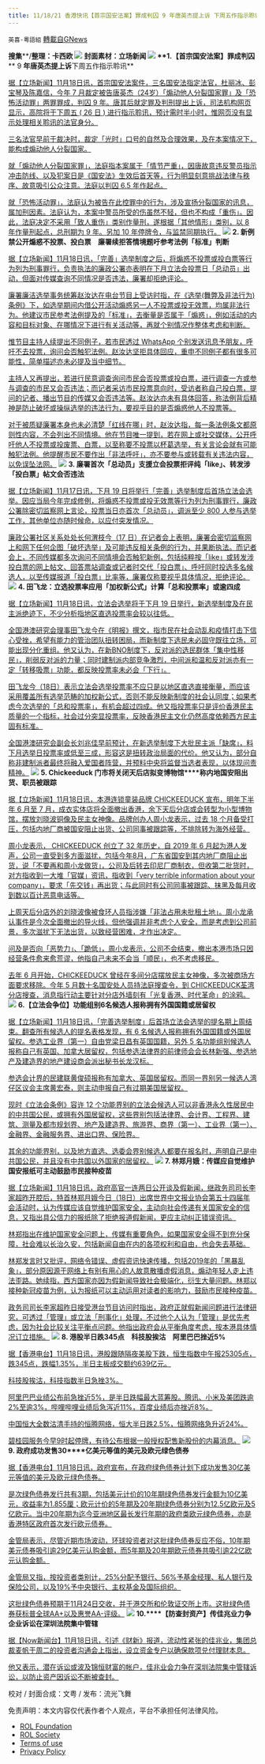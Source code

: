 ```yaml
---
title: 11/18/21 香港快讯【首宗国安法案】罪成判囚 9 年唐英杰提上诉 下周五作指示聆讯
---
```

`英喜-粵語組` [轉載自GNews](https://gnews.org/zh-hans/1674942/)

**搜集****/****整理：卡西欧**
![](https://assets.gnews.org/wp-content/uploads/2021/11/1118fenmian.jpg)
封面素材：立场新闻
![](https://assets.gnews.org/wp-content/uploads/2021/11/Screen-Shot-2021-11-18-at-9.58.47-AM.png)
**1.****【首宗国安法案】罪成判囚**** 9 ****年唐英杰提上诉****下周五作指示聆讯**

[据【立场新闻】11月18日讯，首宗国安法案件，三名国安法指定法官，杜丽冰、彭宝琴及陈嘉信，今年 7 月裁定被告唐英杰（24岁）「煽动他人分裂国家罪」及「恐怖活动罪」两罪罪成，判囚 9 年。唐其后就定罪及判刑提出上诉，司法机构网页显示，高院将于下周五 ( 26 日 ) 进行指示聆讯，预计需时半小时，惟网页没有显示处理相关聆讯的法官身分。](https://www.thestandnews.com/court/首宗國安法案罪成判囚-9-年唐英傑提上訴-下周五作指示聆訊)

[三名法官早前于裁决时，裁定「光时」口号的自然及合理效果，及在本案情况下，能构成煽动他人分裂国家。](https://www.thestandnews.com/court/首宗國安法案罪成判囚-9-年唐英傑提上訴-下周五作指示聆訊)

[就「煽动他人分裂国家罪」，法庭指本案属于「情节严重」，因唐故意违反警员指示冲击防线、以及犯案日是《国安法》生效后首天等，行为明显刻意挑战法律与秩序、故意吸引公众注意。法庭以判囚 6.5 年作起点。](https://www.thestandnews.com/court/首宗國安法案罪成判囚-9-年唐英傑提上訴-下周五作指示聆訊)

[就「恐怖活动罪」，法庭认为被告在此控罪中的行为，涉及宣扬分裂国家的讯息，属加刑因素。法庭认为，本案中警员所受的伤虽然不轻，但也不构成「重伤」。因此，法庭决定不采用「致人重伤」类别作量刑，遂根据「其他情形」类别，以 8 年作量刑起点，总刑期为 9 年。另加 10 年停牌令，与监禁同期执行。](https://www.thestandnews.com/court/首宗國安法案罪成判囚-9-年唐英傑提上訴-下周五作指示聆訊)
![](https://assets.gnews.org/wp-content/uploads/2021/11/Screen-Shot-2021-11-18-at-9.58.57-AM.png)
**2. ****新例禁公开煽惑不投票、投白票　廉署续拒答情境题****吁参考法例「标准」判断**

[据【立场新闻】11月18日讯，「完善」选举制度之后，将煽惑不投票或投白票等行为列为刑事罪行，负责执法的廉政公署亦表明在下月立法会投票日「总动员」出动，但面对传媒查询不同情况是否违法，廉署却拒绝评论。](https://www.thestandnews.com/politics/新例禁公開煽惑不投票投白票-廉署續拒答情境題-籲參考法例標準判斷)

[廉署廉洁选举事务统筹赵汝达在电台节目上受访时指，在《选举(舞弊及非法行为)条例》下，如选举期间内借公开活动煽惑另一人不投票或投无效票，均属非法行为。他建议市民参考法例提及的「标准」，去衡量是否属于「煽惑」，例如活动的内容和目标对象、在哪情况下进行有关活动等，再就个别情况作整体考虑和判断。](https://www.thestandnews.com/politics/新例禁公開煽惑不投票投白票-廉署續拒答情境題-籲參考法例標準判斷)

[惟节目主持人续提出不同例子，若市民透过 WhatsApp 个别发送讯息予朋友，呼吁不去投票，询问会否触犯法例。赵汝达坚拒具体回应，重申不同例子都有很多可能性，简单描述亦未必提及当中细节。](https://www.thestandnews.com/politics/新例禁公開煽惑不投票投白票-廉署續拒答情境題-籲參考法例標準判斷)

[主持人又再提出，若进行民意调查询问市民会否投票或投白票，进行调查一方或参与调查的市民又会否违法；而记者采访市民投票意向时，受访者称自己投白票，提问的记者、播出节目的传媒又会否违法等。赵汝达亦未有具体回答，称法例背后精神是防止破坏或操纵选举的违法行为，要视乎目的是否煽惑他人不投票等。](https://www.thestandnews.com/politics/新例禁公開煽惑不投票投白票-廉署續拒答情境題-籲參考法例標準判斷)

[对于被质疑廉署本身也未必清楚「红线在哪」时，赵汝达指，每一条法例条文都原则性内容，不会列出不同情境。他在节目唯一提到，若在网上或社交媒体，公开呼吁他人不投票或投废票、白票，以至称要不投票以杯葛选举，有关言论会就有可能触犯法例。他提醒市民不要作出「非法呼吁」，亦不要参与或转载有关违法内容，以免误坠法网。](https://www.thestandnews.com/politics/新例禁公開煽惑不投票投白票-廉署續拒答情境題-籲參考法例標準判斷)
![](https://assets.gnews.org/wp-content/uploads/2021/11/Screen-Shot-2021-11-18-at-9.59.06-AM.png)
**3. ****廉署首次「总动员」支援立会投票****拒评纯「****like****」、转发涉「投白票」帖文会否违法**

[据【立场新闻】11月17日讯，下月 19 日将举行「完善」选举制度后首场立法会选举。因应当局今年完成修例，将煽惑不投票或投无效票等行为列为刑事罪行，廉政公署除密切监察网上言论，投票当日亦首次「总动员」，调派至少 800 人参与选举工作，其他单位亦随时候命，以应付突发情况。](https://www.thestandnews.com/politics/廉署首次總動員支援立會投票-拒評純like轉發涉投白票帖文會否違法)

[廉政公署社区关系处处长何渭枝今（17 日）在记者会上表明，廉署会密切监察网上和网下任何企图「破坏选举」及可能违反相关条例的行为，并果断执法。而记者会上，不同传媒都多次询问不同情境会否触犯新例，包括纯粹按「like」或转发涉投白票的网上帖文、回答票站调查或记者时交代「投白票」、呼吁同时投选多名候选人，以至传媒报道「投白票」比率等，廉署仅称要视乎具体情况，拒绝评论。](https://www.thestandnews.com/politics/廉署首次總動員支援立會投票-拒評純like轉發涉投白票帖文會否違法)
![](https://assets.gnews.org/wp-content/uploads/2021/11/Screen-Shot-2021-11-18-at-9.59.16-AM.png)
**4. ****田飞龙：立选投票率应用「加权新公式」计算****「总和投票率」或逾四成**

[据【立场新闻】11月18日讯，立法会选举将于下月 19 日举行，新选举制度及在民主派绝迹下，不少分析指地区直选投票率会较以往低。](https://www.thestandnews.com/politics/田飛龍立選投票率應用加權新公式計算-總和投票率或逾四成)

[全国港澳研究会理事田飞龙今在《明报》撰文，指市民在社会动乱和疫情打击下信心受挫，希望有能力的管治团队扭转困局，而新制度下选民未必固守既往立场，可能出现分化重组。他又认为，在新BNO制度下，反对派的选民群体「集中性移民」，削弱反对派的力量；同时建制派内部竞争激烈，中间派和温和反对派亦有一定「转移吸票」功能，都反映投票率未必会「下行」。](https://www.thestandnews.com/politics/田飛龍立選投票率應用加權新公式計算-總和投票率或逾四成)

[田飞龙今（18日）表示立法会选举投票率不应只是以地区直选直接衡量，而应该采用覆盖所有选举范畴的加权新公式，否则不能反映新制度的社会认同度；如果考虑今次选举的「总和投票率」，有机会超过四成。他又指投票率只是评价香港民主质量的一个指标，社会过分突显投票率，反映香港民主文化仍然高度依赖西方民主固有标准。](https://www.thestandnews.com/politics/田飛龍立選投票率應用加權新公式計算-總和投票率或逾四成)

[全国港澳研究会副会长刘兆佳早前预计，在新选举制度下大批民主派「缺席」，料下月选举日投票率或低至三成，形容这是扭转政治局面的代价。他又认为，部分自称非建制派者最终将融入爱国者阵营，并预料中央将监督当选者表现，以体现问责精神。](https://www.thestandnews.com/politics/田飛龍立選投票率應用加權新公式計算-總和投票率或逾四成)
![](https://assets.gnews.org/wp-content/uploads/2021/11/Screen-Shot-2021-11-18-at-9.59.27-AM.png)
**5. Chickeeduck ****门市将关闭****天后店拟变博物馆****称内地国安阻出货、职员被跟踪**

[据【立场新闻】11月18日讯，本港连锁童装品牌 CHICKEEDUCK 宣布，明年下半年 6 月至 7 月，成衣实体店将全面撤出香港，余下天后分店或会转型为小型博物馆，摆放刘晓波铜像及民主女神像。品牌创办人周小龙表示，过去 18 个月备受打压，包括内地厂商被国安阻止出货、公司同事被跟踪等，不排除转为海外经营。](https://www.thestandnews.com/politics/chickeeduck-門市將關閉-天后店擬變博物館-稱內地國安阻出貨職員被跟蹤)

[周小龙表示， CHICKEEDUCK 创立了 32 年历史，自 2019 年 6 月起为港人发声，公司一直受到多方面滋扰，包括今年8月，广东省国安到其内地厂商阻止出货，说「不要再和周小龙做货」，公司及后转去印尼厂商制衣，但收第二批货时，对方指收到一大堆「官媒」资讯，指收到「very terrible information about your company」，要求「先交钱」再出货；与此同时有公司同事被跟踪、抹黑及每月收到数以百计恶意电话等。](https://www.thestandnews.com/politics/chickeeduck-門市將關閉-天后店擬變博物館-稱內地國安阻出貨職員被跟蹤)

[上周天后分店外的刘晓波像被食环人员指涉嫌「非法占用未批租土地」。周小龙承认事件是今次全面撤出的导火线，但他强调并非考虑个人安全，而是考虑到公司前景，多次滋扰下无法出货，以致经营困难，才作出决定。](https://www.thestandnews.com/politics/chickeeduck-門市將關閉-天后店擬變博物館-稱內地國安阻出貨職員被跟蹤)

[问及是否向「恶势力」、「跪低」，周小龙表示，公司不会结束，撤出本港市场只因经营条件愈来愈荒谬，他指自己未来不会当「顺民」，也不考虑移民。](https://www.thestandnews.com/politics/chickeeduck-門市將關閉-天后店擬變博物館-稱內地國安阻出貨職員被跟蹤)

[去年 6 月开始，CHICKEEDUCK 曾经在多间分店摆放民主女神像，多次被商场方面要求移除。今年 5 月数十名国安处人员持法庭搜查令，到 CHICKEEDUCK荃湾分店搜查，消息指行动主要针对分店外墙刻有「光复香港、时代革命」的涂鸦。](https://www.thestandnews.com/politics/chickeeduck-門市將關閉-天后店擬變博物館-稱內地國安阻出貨職員被跟蹤)
![](https://assets.gnews.org/wp-content/uploads/2021/11/Screen-Shot-2021-11-18-at-9.59.38-AM.png)
**6.****【立法会争位】功能组别****6****名候选人****报称拥有外国国籍或居留权**

[据【立场新闻】11月18日讯，「完善选举制度」后首场立法会选举的提名期上周结束。翻查所有候选人的提名表格发现，有 6 名候选人报称拥有外国国籍或外国居留权。参选工业界（第一）自由党梁日昌有英国国籍，另外 5 名功能组别候选人报称自己有英国、加拿大居留权，包括参选法律界的前律师会会长林新强、参选地产及建造界的地产建设商会派出秘书长龙汉标。](https://www.thestandnews.com/politics/立法會爭位功能組別-6-候選人報稱擁有外國國籍或居留權)

[参选会计界的民建联黄俊硕报称有加拿大、英国居留权。而同一界别另一候选人湾仔区议会主席黄宏泰，则主动申报自己有过期美国居留权。](https://www.thestandnews.com/politics/立法會爭位功能組別-6-候選人報稱擁有外國國籍或居留權)

[现时《立法会条例》容许 12 个功能界别的立法会候选人可以非香港永久性居民中的中共国公民，或拥有外国居留权，这些界别包括法律界、会计界、工程界、建筑、测量及都市规划界、地产及建造界、旅游界、商界（第一）、工业界（第一）、金融界、金融服务界、进出口界、保险界。](https://www.thestandnews.com/politics/立法會爭位功能組別-6-候選人報稱擁有外國國籍或居留權)

[其余的功能界别，以及地方直选、选委会界别候选人都要在报名时，声明自己是中共国公民，并且没有中共国以外国家的居留权。](https://www.thestandnews.com/politics/立法會爭位功能組別-6-候選人報稱擁有外國國籍或居留權)
![](https://assets.gnews.org/wp-content/uploads/2021/11/Screen-Shot-2021-11-18-at-9.59.47-AM.png)
**7. ****林郑月娥：传媒应自觉维护国安****报纸可主动鼓励市民接种疫苗**

[据【立场新闻】11月18日讯，政府高官一连两日公开谈及假新闻，继政务司司长李家超昨开腔后，特首林郑月娥今日（18日）出席世界中文报业协会第五十四届年会活动时，认为传媒应该自觉维护国家安全，主动向社会传递有关国家安全的信息，又指出具公信力的报纸除了拒绝报道假新闻，更应主动纠正错误资讯。](https://www.hkcnews.com/article/47875/林鄭月娥-假新聞-新聞自由-47875/林鄭月娥：傳媒應自覺維護國安-報紙可主動鼓勵市民接種疫苗)

[林郑指出在维护国家安全问题上，传媒有重要角色，如果国家安全得不到充分保障，社会难以长治久安，包括新闻自由在内的各项权利和自由，也会失去基础。](https://www.hkcnews.com/article/47875/林鄭月娥-假新聞-新聞自由-47875/林鄭月娥：傳媒應自覺維護國安-報紙可主動鼓勵市民接種疫苗)

[林郑发言时又批评，网络令错误、虚假资讯快速传播，包括2019年的「黑暴乱象」，部分原因源于网络上有别有用心的人故意散播虚假消息，煽动年轻人走上违法歪路。她续指，西方国家亦因为假新闻导致社会极端化，衍生大量问题。林郑以接种新冠疫苗为例，认为报纸可以主动运用对读者的影响力，鼓励市民接种疫苗。](https://www.hkcnews.com/article/47875/林鄭月娥-假新聞-新聞自由-47875/林鄭月娥：傳媒應自覺維護國安-報紙可主動鼓勵市民接種疫苗)

[政务司司长李家超昨日接受港台节目访问时指出，政府正就假新闻问题进行法律研究，可透过「管理」或立法「刑事化」处理，不过他个人认为「管理」是优先考虑，因为社会比较关注平衡点问题。他指出政府会从平衡角度考虑，按本港具体情况订立措施。](https://www.hkcnews.com/article/47875/林鄭月娥-假新聞-新聞自由-47875/林鄭月娥：傳媒應自覺維護國安-報紙可主動鼓勵市民接種疫苗)
![](https://assets.gnews.org/wp-content/uploads/2021/11/Screen-Shot-2021-11-18-at-9.59.56-AM.png)
**8. ****港股半日跌****345****点　科技股挨沽　阿里巴巴挫近****5%**

[据【香港电台】11月18日讯，港股跟随隔夜美股下跌，恒生指数中午报25305点，跌345点，跌幅1.35%，半日主板成交额约639亿元。](https://news.rthk.hk/rthk/ch/component/k2/1620361-20211118.htm)

[科技股挨沽，科技指数半日急挫3%。](https://news.rthk.hk/rthk/ch/component/k2/1620361-20211118.htm)

[阿里巴巴业绩公布前急挫近5%，是半日跌幅最大蓝筹股。腾讯、小米及美团跌逾2%至逾3%，哔哩哔哩业绩后急泻近11%，百度业绩后亦挫近8%。](https://news.rthk.hk/rthk/ch/component/k2/1620361-20211118.htm)

[中国恒大全数沽清手持的恒腾网络，恒大半日跌2.5%，恒腾网络急升近24%。](https://news.rthk.hk/rthk/ch/component/k2/1620361-20211118.htm)

[碧桂园服务今早9时起停牌，有待公布根据一般授权配售新股份的内幕消息。](https://news.rthk.hk/rthk/ch/component/k2/1620361-20211118.htm)
![](https://assets.gnews.org/wp-content/uploads/2021/11/Screen-Shot-2021-11-18-at-10.00.05-AM.png)
**9. ****政府成功发售****30****亿美元等值的美元及欧元绿色债券**

[据【香港电台】11月18日讯，政府宣布，在政府绿色债券计划下成功发售30亿美元等值的美元及欧元绿色债券。](https://news.rthk.hk/rthk/ch/component/k2/1620406-20211118.htm)

[是次绿色债券发行共有3期，包括美元计价的10年期绿色债券发行金额为10亿美元，收益率为1.855厘；欧元计价的5年期及20年期绿色债券分别为12.5亿欧元及5亿欧元。当中20年期为迄今亚洲地区最长发行年期的政府类欧元绿色债券，亦是香港特区政府首次发行欧元债券。](https://news.rthk.hk/rthk/ch/component/k2/1620406-20211118.htm)

[金管局表示，尽管近期市场波动，环球投资者对这批绿色债券反应不俗，10年期美元债券吸引逾29亿美元认购金额，而5年期及20年期欧元债券共吸引逾22亿欧元认购金额。](https://news.rthk.hk/rthk/ch/component/k2/1620406-20211118.htm)

[金管局又指，按投资者类别计，25%分配予银行、56%予基金经理、私人银行及保险公司，以及19%予中央银行、主权基金及国际组织。](https://news.rthk.hk/rthk/ch/component/k2/1620406-20211118.htm)

[这批绿色债券预期于11月24日交收，并于港交所和伦敦证交所上市。这批绿色债券获标普全球AA+以及惠誉AA-评级。](https://news.rthk.hk/rthk/ch/component/k2/1620406-20211118.htm)
![](https://assets.gnews.org/wp-content/uploads/2021/11/Screen-Shot-2021-11-18-at-10.00.15-AM.png)
**10.****【防查封资产】传佳兆业力争企业诉讼在深圳法院集中管辖**

[据【Now新闻台】11月18日讯，引述《财新》报道，流动性紧张的佳兆业，集团总裁麦帆于周二的投资者沟通会上指出，设立资金专户以确保款项兑付理财本息。](https://news.now.com/home/local/player?newsId=457094)

[他又表示，潜在诉讼或波及锦恒财富的帐户，佳兆业会力争在深圳法院集中管辖诉讼，以防止资产因诉讼不断被查封。](https://news.now.com/home/local/player?newsId=457094)

校对 / 封面合成：文粤 / 发布：流光飞舞

 

免责声明：本文内容仅代表作者个人观点，平台不承担任何法律风险。

- [ROL Foundation](https://rolfoundation.org/)
- [ROL Society](https://rolsociety.org/)
- [Terms of use](https://gnews.org/terms-of-use-3/)
- [Privacy Policy](https://gnews.org/privacy-policy/)
